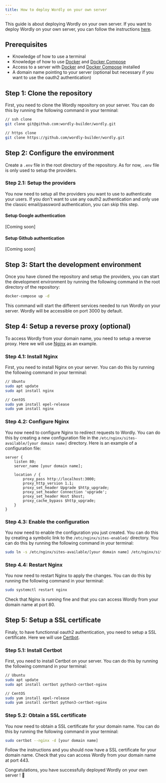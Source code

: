 ```yaml
---
title: How to deploy Wordly on your own server
---
```


This guide is about deploying Wordly on your own server.
If you want to deploy Wordly on your own server, you can follow the instructions [here](/technical/how-to-guides/how-to-deploy-wordly).

## Prerequisites

* Knowledge of how to use a terminal
* Knowledge of how to use [Docker](https://www.docker.com/) and [Docker Compose](https://docs.docker.com/compose/)
* Access to a server with [Docker](https://www.docker.com/) and [Docker Compose](https://docs.docker.com/compose/) installed
* A domain name pointing to your server (optional but necessary if you want to use the oauth2 authentication)

## Step 1: Clone the repository

First, you need to clone the Wordly repository on your server.
You can do this by running the following command in your terminal:

```bash
// ssh clone
git clone git@github.com:wordly-builder/wordly.git

// https clone
git clone https://github.com/wordly-builder/wordly.git
```

## Step 2: Configure the environment

Create a `.env` file in the root directory of the repository.
As for now, `.env` file is only used to setup the providers.

### Step 2.1: Setup the providers

You now need to setup all the providers you want to use to authenticate your users.
If you don't want to use any oauth2 authentication and only use the classic email/password authentication, you can skip this step.

#### Setup Google authentication

[Coming soon]

#### Setup Github authentication

[Coming soon]

## Step 3: Start the development environment

Once you have cloned the repository and setup the providers, you can start the development environment by running the following command in the root directory of the repository:

```bash
docker-compose up -d
```

This command will start the different services needed to run Wordly on your server.
Wordly will be accessible on port 3000 by default.

## Step 4: Setup a reverse proxy (optional)

To access Wordly from your domain name, you need to setup a reverse proxy.
Here we will use [Nginx](https://www.nginx.com/) as an example.

### Step 4.1: Install Nginx

First, you need to install Nginx on your server.
You can do this by running the following command in your terminal:

```bash
// Ubuntu
sudo apt update
sudo apt install nginx

// CentOS
sudo yum install epel-release
sudo yum install nginx
```

### Step 4.2: Configure Nginx

You now need to configure Nginx to redirect requests to Wordly.
You can do this by creating a new configuration file in the `/etc/nginx/sites-available/[your domain name]` directory.
Here is an example of a configuration file:

```nginx
server {
    listen 80;
    server_name [your domain name];

    location / {
        proxy_pass http://localhost:3000;
        proxy_http_version 1.1;
        proxy_set_header Upgrade $http_upgrade;
        proxy_set_header Connection 'upgrade';
        proxy_set_header Host $host;
        proxy_cache_bypass $http_upgrade;
    }
}
```

### Step 4.3: Enable the configuration

You now need to enable the configuration you just created.
You can do this by creating a symbolic link to the `/etc/nginx/sites-enabled/` directory.
You can do this by running the following command in your terminal:

```bash
sudo ln -s /etc/nginx/sites-available/[your domain name] /etc/nginx/sites-enabled/
```

### Step 4.4: Restart Nginx

You now need to restart Nginx to apply the changes.
You can do this by running the following command in your terminal:

```bash
sudo systemctl restart nginx
```

Check that Nginx is running fine and that you can access Wordly from your domain name at port 80.

## Step 5: Setup a SSL certificate

Finaly, to have functionnal oauth2 authentication, you need to setup a SSL certificate.
Here we will use [Certbot](https://certbot.eff.org/).

### Step 5.1: Install Certbot

First, you need to install Certbot on your server.
You can do this by running the following command in your terminal:

```bash
// Ubuntu
sudo apt update
sudo apt install certbot python3-certbot-nginx

// CentOS
sudo yum install epel-release
sudo yum install certbot python3-certbot-nginx
```

### Step 5.2: Obtain a SSL certificate

You now need to obtain a SSL certificate for your domain name.
You can do this by running the following command in your terminal:

```bash
sudo certbot --nginx -d [your domain name]
```

Follow the instructions and you should now have a SSL certificate for your domain name.
Check that you can access Wordly from your domain name at port 443.

Congratulations, you have successfully deployed Wordly on your own server ! 🎉
